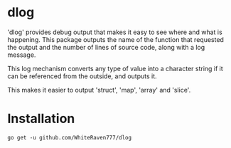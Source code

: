 # dlog
'dlog' provides debug output that makes it easy to see where and what is happening.
This package outputs the name of the function that requested the output 
and the number of lines of source code, along with a log message.

This log mechanism converts any type of value into a character string 
if it can be referenced from the outside, and outputs it.

This makes it easier to output 'struct', 'map', 'array' and 'slice'.

# Installation
`go get -u github.com/WhiteRaven777/dlog`
